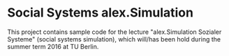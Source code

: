 # Social Systems alex.Simulation

This project contains sample code for the lecture "alex.Simulation Sozialer Systeme" (social systems simulation), which will/has been hold during the summer term 2016 at TU Berlin.
